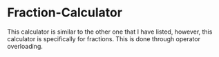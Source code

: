 # Fraction-Calculator
This calculator is similar to the other one that I have listed, however, this calculator is specifically for fractions. This is done through operator overloading.
